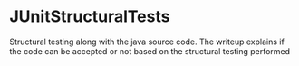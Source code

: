 # JUnitStructuralTests
Structural testing along with the java source code. The writeup explains if the code can be accepted or not based on the 
structural testing performed
